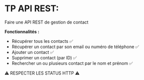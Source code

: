 # TP API REST:
Faire une API REST de gestion de contact

**Fonctionnalités :**
- Récupérer tous les contacts ✅
- Récupérer un contact par son email ou numéro de téléphone ✅
- Ajouter un contact ✅
- Supprimer un contact (par ID) ✅
- Rechercher un ou plusieurs contact par le nom et prénom ✅

:warning:  RESPECTER LES STATUS HTTP :warning: